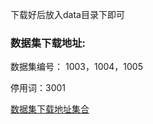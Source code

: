下载好后放入data目录下即可<br>

### 数据集下载地址:<br>

数据集编号： 1003，1004，1005<br>

停用词：3001

[数据集下载地址集合](../../DatasetUrl.md)


